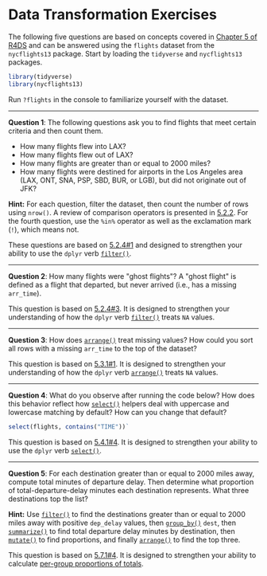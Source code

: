 Data Transformation Exercises
================

The following five questions are based on concepts covered in [Chapter 5 of R4DS](http://r4ds.had.co.nz/transform.html) and can be answered using the `flights` dataset from the `nycflights13` package. Start by loading the `tidyverse` and `nycflights13` packages.

``` r
library(tidyverse)
library(nycflights13)
```

Run `?flights` in the console to familiarize yourself with the dataset.

------------------------------------------------------------------------

**Question 1**: The following questions ask you to find flights that meet certain criteria and then count them.

-   How many flights flew into LAX?
-   How many flights flew out of LAX?
-   How many flights are greater than or equal to 2000 miles?
-   How many flights were destined for airports in the Los Angeles area (LAX, ONT, SNA, PSP, SBD, BUR, or LGB), but did not originate out of JFK?

**Hint:** For each question, filter the dataset, then count the number of rows using `nrow()`. A review of comparison operators is presented in [5.2.2](http://r4ds.had.co.nz/transform.html#logical-operators). For the fourth question, use the `%in%` operator as well as the exclamation mark (`!`), which means not.

These questions are based on [5.2.4\#1](http://r4ds.had.co.nz/transform.html#exercises-7) and designed to strengthen your ability to use the `dplyr` verb [`filter()`](http://r4ds.had.co.nz/transform.html#filter-rows-with-filter).

------------------------------------------------------------------------

**Question 2**: How many flights were "ghost flights"? A "ghost flight" is defined as a flight that departed, but never arrived (i.e., has a missing `arr_time`).

This question is based on [5.2.4\#3](http://r4ds.had.co.nz/transform.html#exercises-7). It is designed to strengthen your understanding of how the `dplyr` verb [`filter()`](http://r4ds.had.co.nz/transform.html#filter-rows-with-filter) treats `NA` values.

------------------------------------------------------------------------

**Question 3**: How does [`arrange()`](http://r4ds.had.co.nz/transform.html#arrange-rows-with-arrange) treat missing values? How could you sort all rows with a missing `arr_time` to the top of the dataset?

This question is based on [5.3.1\#1](http://r4ds.had.co.nz/transform.html#exercises-8). It is designed to strengthen your understanding of how the `dplyr` verb [`arrange()`](http://r4ds.had.co.nz/transform.html#arrange-rows-with-arrange) treats `NA` values.

------------------------------------------------------------------------

**Question 4**: What do you observe after running the code below? How does this behavior reflect how [`select()`](http://r4ds.had.co.nz/transform.html#select-columns-with-select) helpers deal with uppercase and lowercase matching by default? How can you change that default?

``` r
select(flights, contains("TIME"))`
```

This question is based on [5.4.1\#4](http://r4ds.had.co.nz/transform.html#exercises-9). It is designed to strengthen your ability to use the `dplyr` verb [`select()`](http://r4ds.had.co.nz/transform.html#select-columns-with-select).

------------------------------------------------------------------------

**Question 5**: For each destination greater than or equal to 2000 miles away, compute total minutes of departure delay. Then determine what proportion of total-departure-delay minutes each destination represents. What three destinations top the list?

**Hint:** Use [`filter()`](http://r4ds.had.co.nz/transform.html#filter-rows-with-filter) to find the destinations greater than or equal to 2000 miles away with positive `dep_delay` values, then [`group_by()`](http://r4ds.had.co.nz/transform.html#grouped-summaries-with-summarise) `dest`, then [`summarize()`](http://r4ds.had.co.nz/transform.html#grouped-summaries-with-summarise) to find total departure delay minutes by destination, then [`mutate()`](http://r4ds.had.co.nz/transform.html#add-new-variables-with-mutate) to find proportions, and finally [`arrange()`](http://r4ds.had.co.nz/transform.html#arrange-rows-with-arrange) to find the top three.

This question is based on [5.7.1\#4](http://r4ds.had.co.nz/transform.html#exercises-12). It is designed to strengthen your ability to calculate [per-group proportions of totals](http://r4ds.had.co.nz/transform.html#grouped-mutates-and-filters).
